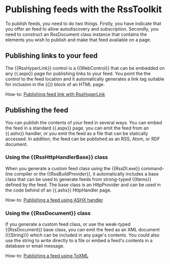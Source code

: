 # Publishing feeds with the RssToolkit
To publish feeds, you need to do two things. Firstly, you have indicate that you offer an feed to allow autodiscovery and subscription. Secondly, you need to construct an RssDocument class instance that contains the elements you wish to publish and make that feed available on a page.

## Publishing links to your feed
The {{RssHyperLink}} control is a {{WebControl}} that can be embedded on any {{.aspx}} page for publishing links to your feed.  You point the the control to the feed location and it automatically generates a link tag suitable for inclusion in the {{<HEAD>}} block of an HTML page.
How-to: [Publishing feed link with RssHyperLink](Publishing-feed-link-with-RssHyperLink)

## Publishing the feed
You can publish the contents of your feed in several ways. You can embed the feed in a standard {{.aspx}} page, you can emit the feed from an {{.ashx}} handler, or you emit the feed as a file that can be statically accessed. In addition, the feed can be published as an RSS, Atom, or RDF document.

### Using the {{RssHttpHandlerBase}} class
When you generate a custom feed class using the {{RssDl.exe}} command-line compiler or the {{RssBuildProvider}}, it automatically includes a base class that can be used to generate feeds from strong-typed {{Items}} defined by the feed. The base class is an HttpProvider and can be used in the code behind of an {{.ashx}} HttpHandler page.
How-to: [Publishing a feed using ASHX handler](Publishing-a-feed-using-ASHX-handler)

### Using the {{RssDocument}} class
If you generate a custom feed class, or use the weak-typed {{RssDocument}} base class, you can emit the feed as an XML document ({{String}}) which can be included in any page's contents. You could also use the string to write directly to a file or embed a feed's contents in a database or email message.
How-to: [Publishing a feed using ToXML](Publishing-a-feed-using-ToXML)